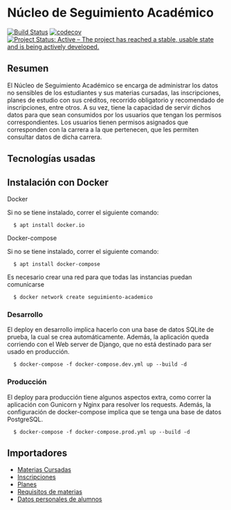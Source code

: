 # Núcleo de Seguimiento Académico
[![Build Status](https://travis-ci.org/nachoyegro/seguimiento-academico.svg?branch=master)](https://travis-ci.org/nachoyegro/seguimiento-academico)
[![codecov](https://codecov.io/gh/nachoyegro/seguimiento-academico/branch/master/graph/badge.svg)](https://codecov.io/gh/nachoyegro/seguimiento-academico)
[![Project Status: Active – The project has reached a stable, usable state and is being actively developed.](https://www.repostatus.org/badges/latest/active.svg)](https://www.repostatus.org/#active)

## Resumen

El Núcleo de Seguimiento Académico se encarga de administrar los datos no sensibles de los estudiantes y sus materias cursadas, las inscripciones, planes de estudio con sus créditos, recorrido obligatorio y recomendado de inscripciones, entre otros.
A su vez, tiene la capacidad de servir dichos datos para que sean consumidos por los usuarios que tengan los permisos correspondientes.
Los usuarios tienen permisos asignados que corresponden con la carrera a la que pertenecen, que les permiten consultar datos de dicha carrera. 


## Tecnologías usadas

## Instalación con Docker

Docker

Si no se tiene instalado, correr el siguiente comando:

```
  $ apt install docker.io
```

Docker-compose

Si no se tiene instalado, correr el siguiente comando:

```
  $ apt install docker-compose
```

Es necesario crear una red para que todas las instancias puedan comunicarse

```
  $ docker network create seguimiento-academico
```

### Desarrollo

El deploy en desarrollo implica hacerlo con una base de datos SQLite de prueba, la cual se crea automáticamente.
Además, la aplicación queda corriendo con el Web server de Django, que no está destinado para ser usado en producción.

```
  $ docker-compose -f docker-compose.dev.yml up --build -d
```


### Producción

El deploy para producción tiene algunos aspectos extra, como correr la aplicación con Gunicorn y Nginx para resolver los requests.
Además, la configuración de docker-compose implica que se tenga una base de datos PostgreSQL.

```
  $ docker-compose -f docker-compose.prod.yml up --build -d
```

## Importadores

- [Materias Cursadas](alumnos/docs/md/IMPORTADOR_MATERIAS_CURSADAS.md)
- [Inscripciones](alumnos/docs/md/IMPORTADOR_INSCRIPCIONES.md)
- [Planes](alumnos/docs/md/IMPORTADOR_PLANES.md)
- [Requisitos de materias](alumnos/docs/md/IMPORTADOR_REQUISITOS.md)
- [Datos personales de alumnos](alumnos/docs/md/IMPORTADOR_DATOS_PERSONALES.md)
